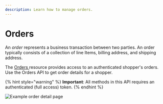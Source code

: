 ```yaml
---
description: Learn how to manage orders.
---
```


# Orders

An _order_ represents a business transaction between two parties. An order typically consists of a collection of line Items, billing address, and shipping address.

The [Orders ](https://www.digitalriver.com/docs/commerce-api-reference/#tag/Orders)resource provides access to an authenticated shopper's orders. Use the Orders API to get order details for a shopper.

{% hint style="warning" %}
**Important**: All methods in this API requires an authenticated (full access) token.
{% endhint %}

![Example order detail page](https://files.readme.io/07e69c7-Digital\_River\_Demo\_Online\_Store\_Order\_Details.png)









